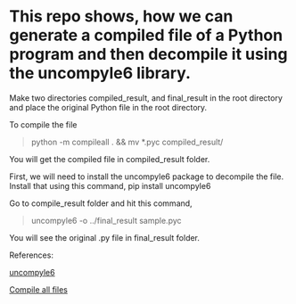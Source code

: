 # This repo shows, how we can generate a compiled file of a Python program and then decompile it using the uncompyle6 library. 
Make two directories compiled_result, and final_result in the root directory and place the original Python file in the root directory.

To compile the file 
> python -m compileall . && mv *.pyc compiled_result/

You will get the compiled file in compiled_result folder.

First, we will need to install the uncompyle6 package to decompile the file. Install that using this command,
pip install uncompyle6

Go to compile_result folder and hit this command,
> uncompyle6 -o ../final_result sample.pyc

You will see the original .py file in final_result folder.

References:

[uncompyle6](https://medium.com/cassandra-cryptoassets/how-to-decompile-compiled-pyc-python-files-50e5f45d1edb)

[Compile all files](https://stackoverflow.com/questions/5607283/how-can-i-manually-generate-a-pyc-file-from-a-py-file)
